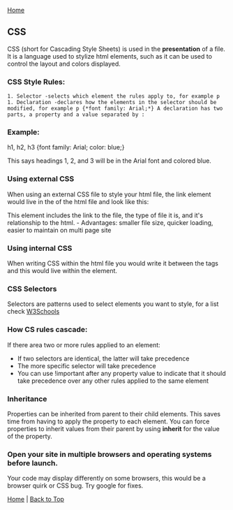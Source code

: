 [Home](README.md)

## CSS

CSS (short for Cascading Style Sheets) is used in the **presentation** of a file. It is a language used to stylize html elements, such as it can be used to control the layout and colors displayed.

### CSS Style Rules:
 	1. Selector -selects which element the rules apply to, for example p
	1. Declaration -declares how the elements in the selector should be modified, for example p {*font family: Arial;*} A declaration has two parts, a property and a value separated by :

### Example:
	
h1, h2, h3 {font family: Arial;
	   color: blue;}

This says headings 1, 2, and 3 will be in the Arial font and colored blue.

### Using external CSS

When using an external CSS file to style your html file, the link element would live in the <head> of the html file and look like this:

<link href="css/styles.css" type="text/css" rel="stylesheet" />

This element includes the link to the file, the type of file it is, and it's relationship to the html.
	- Advantages: smaller file size, quicker loading, easier to maintain on multi page site

### Using internal CSS

When writing CSS within the html file you would write it between the tags <style></style> and this would live within the <head> element.

### CSS Selectors

Selectors are patterns used to select elements you want to style, for a list check [W3Schools](https://www.w3schools.com/cssref/css_selectors.asp)

### How CS rules cascade:

If there area two or more rules applied to an element:
 - If two selectors are identical, the latter will take precedence
 - The more specific selector will take precedence
 - You can use !important after any property value to indicate that it should take precedence over any other rules applied to the same element
 
### Inheritance

Properties can be inherited from parent to their child elements. This saves time from having to apply the property to each element. You can force properties to inherit values from their parent by using **inherit** for the value of the property.

### Open your site in multiple browsers and operating systems before launch.

Your code may display differently on some browsers, this would be a browser quirk or CSS bug. Try google for fixes.


[Home](README.md) | [Back to Top](#The-Command-Line-(AKA-The-Terminal))